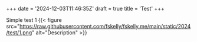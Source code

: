 +++
date = '2024-12-03T11:46:35Z'
draft = true
title = 'Test'
+++

Simple test 1
{{< figure src="https://raw.githubusercontent.com/fskelly/fskelly.me/main/static/2024/test/1.png" alt="Description" >}}
<!-- {{< figure src="/2024/test/1.png" alt="Description" >}} -->
